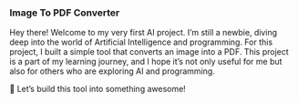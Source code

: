 
### Image To PDF Converter


Hey there! Welcome to my very first AI project. I’m still a newbie, diving deep into the world of Artificial Intelligence and programming. 
For this project, I built a simple tool that converts an image into a PDF.
This project is a part of my learning journey, and I hope it’s not only useful 
for me but also for others who are exploring AI and programming.


🚀 Let’s build this tool into something awesome!

